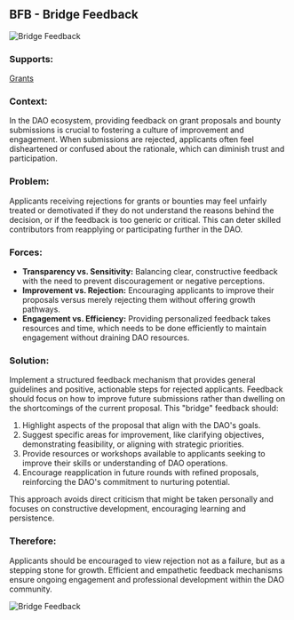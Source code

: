 ## BFB - Bridge Feedback

![Bridge Feedback](./output/illustrations/bridge_feedback.png)

### Supports:
[Grants](./grants.html)

### Context:
In the DAO ecosystem, providing feedback on grant proposals and bounty submissions is crucial to fostering a culture of improvement and engagement. When submissions are rejected, applicants often feel disheartened or confused about the rationale, which can diminish trust and participation.

### Problem:
Applicants receiving rejections for grants or bounties may feel unfairly treated or demotivated if they do not understand the reasons behind the decision, or if the feedback is too generic or critical. This can deter skilled contributors from reapplying or participating further in the DAO.

### Forces:
- **Transparency vs. Sensitivity:** Balancing clear, constructive feedback with the need to prevent discouragement or negative perceptions.
- **Improvement vs. Rejection:** Encouraging applicants to improve their proposals versus merely rejecting them without offering growth pathways.
- **Engagement vs. Efficiency:** Providing personalized feedback takes resources and time, which needs to be done efficiently to maintain engagement without draining DAO resources.

### Solution:
Implement a structured feedback mechanism that provides general guidelines and positive, actionable steps for rejected applicants. Feedback should focus on how to improve future submissions rather than dwelling on the shortcomings of the current proposal. This "bridge" feedback should:
1. Highlight aspects of the proposal that align with the DAO's goals.
2. Suggest specific areas for improvement, like clarifying objectives, demonstrating feasibility, or aligning with strategic priorities.
3. Provide resources or workshops available to applicants seeking to improve their skills or understanding of DAO operations.
4. Encourage reapplication in future rounds with refined proposals, reinforcing the DAO's commitment to nurturing potential.

This approach avoids direct criticism that might be taken personally and focuses on constructive development, encouraging learning and persistence.

### Therefore:
Applicants should be encouraged to view rejection not as a failure, but as a stepping stone for growth. Efficient and empathetic feedback mechanisms ensure ongoing engagement and professional development within the DAO community.



![Bridge Feedback](./output/bridge_feedback_specific_graph.png)